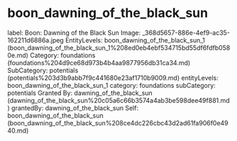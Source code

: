 # boon_dawning_of_the_black_sun

label: Boon: Dawning of the Black Sun
Image: _368d5657-886e-4ef9-ac35-162211d6886a.jpeg
EntityLevels: boon_dawning_of_the_black_sun_1 (boon_dawning_of_the_black_sun_1%208ed0eb4ebf534715bd55df6fdfb0580e.md)
Category: foundations (foundations%204d9ce68d973b4b4aa9877956db31ca34.md)
SubCategory: potentials (potentials%203d3b9abb7f9c441680e23af1710b9009.md)
entityLevels: boon_dawning_of_the_black_sun_1
category: foundations
subCategory: potentials
Granted By: dawning_of_the_black_sun (dawning_of_the_black_sun%20c05a6c66b3574a4ab3be598dee49f881.md)
grantedBy: dawning_of_the_black_sun
Self: boon_dawning_of_the_black_sun (boon_dawning_of_the_black_sun%208ce4dc226cbc43d2ad61fa906f0e4940.md)

[](Untitled%202082c81a2ddd447ca4dba3613672c05c.md)